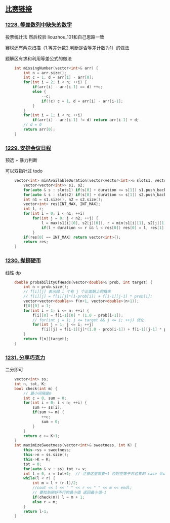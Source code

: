 ## [比赛链接](https://leetcode-cn.com/contest/biweekly-contest-11/)


### [1228. 等差数列中缺失的数字](https://leetcode-cn.com/problems/missing-number-in-arithmetic-progression/)

投票统计法 然后校验 liouzhou_101和自己思路一致

赛榜还有两次扫描（1.等差计数2.判断是否等差计数为1）的做法

题解区有求和利用等差公式的做法

```c++
    int missingNumber(vector<int>& arr) {
        int n = arr.size();
        int c = 1, d = arr[1] - arr[0];
        for(int i = 2; i < n; ++i) {
            if(arr[i] - arr[i-1] == d) ++c;
            else {
                --c;
                if(!c) c = 1, d = arr[i] - arr[i-1];
            }
        }
        for(int i = 1; i < n; ++i)
            if(arr[i] - arr[i-1] != d) return arr[i-1] + d;
        // d = 0
        return arr[0];
    }
```


### [1229. 安排会议日程](https://leetcode-cn.com/problems/meeting-scheduler/)

预选 + 暴力判断

可以双指针过 todo

```c++
    vector<int> minAvailableDuration(vector<vector<int>>& slots1, vector<vector<int>>& slots2, int duration) {
        vector<vector<int>> s1, s2;
        for(auto & s : slots1) if(s[0] + duration <= s[1]) s1.push_back(s);
        for(auto & s : slots2) if(s[0] + duration <= s[1]) s2.push_back(s);
        int n1 = s1.size(), n2 = s2.size();
        vector<int> res{INT_MAX, INT_MAX};
        int l, r;
        for(int i = 0; i < n1; ++i)
            for(int j = 0; j < n2; ++j) {
                l = max(s1[i][0], s2[j][0]), r = min(s1[i][1], s2[j][1]);
                if(l + duration <= r && l < res[0]) res[0] = l, res[1] = l+duration;
            }
        if(res[0] == INT_MAX) return vector<int>{};
        return res;
    }
```

### [1230. 抛掷硬币](https://leetcode-cn.com/problems/toss-strange-coins/)

线性 dp

```c++
    double probabilityOfHeads(vector<double>& prob, int target) {
        int n = prob.size();
        // f[i][j] 表示抛 i 个有 j 个正面朝上的概率
        // f[i][j] = f[i][j]*(1-prob[i]) + f[i-1][j-1] * prob[i];
        vector<vector<double>> f(n+1, vector<double>(n+1));
        f[0][0] = 1;
        for(int i = 1; i <= n; ++i) {
            f[i][0] = f[i-1][0] * (1.0 - prob[i-1]);
            // for(int j = 1; j <= target && j <= i; ++j) 优化
            for(int j = 1; j <= i; ++j)
                f[i][j] = f[i-1][j]*(1.0 - prob[i-1]) + f[i-1][j-1] * prob[i-1];
        }
        return f[n][target];
    }
```

### [1231. 分享巧克力](https://leetcode-cn.com/problems/divide-chocolate/)

二分即可

```c++
    vector<int> ss;
    int n, tot, K;
    bool check(int m) {
        // 最小间隔是m
        int c = 0, sum = 0;
        for(int i = 0; i < n; ++i) {
            sum += ss[i];
            if(sum >= m) {
                ++c;
                sum = 0;
            }
        }
        return c >= K+1;
    }
    int maximizeSweetness(vector<int>& sweetness, int K) {
        this->ss = sweetness;
        this->n = ss.size();
        this->K = K;
        tot = 0;
        for(auto & v : ss) tot += v;
        int l = 0, r = tot+1;  // 注意这里需要+1 否则在等于右边界的 case 会wa 就需要多加check(l)
        while(l < r) {
            int m = l + (r-l)/2;
            //cout << l << " " << r << " " << m << endl;
            // 要找到刚好不行的最小值 返回最小值-1
            if(check(m)) l = m + 1;
            else r = m;
        }
        return l-1;
    }
```
